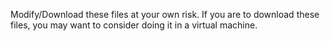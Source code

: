 Modify/Download these files at your own risk. If you are to download these files, you may want to consider doing it in a virtual machine.

